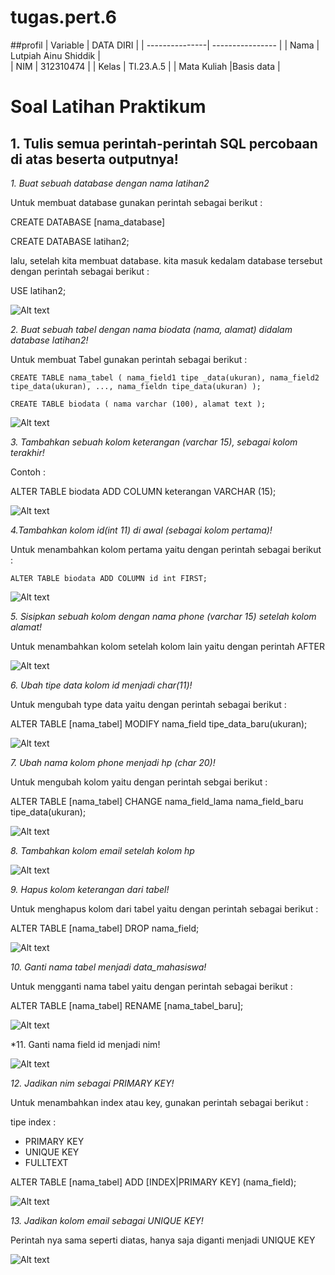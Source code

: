 # tugas.pert.6
##profil
| Variable       |    DATA DIRI         |
| ---------------| ----------------     |
| Nama           | Lutpiah Ainu Shiddik |                                     
| NIM            | 312310474            |
| Kelas          | TI.23.A.5            |
| Mata Kuliah    |Basis data            |
 
 # Soal Latihan Praktikum
## 1. Tulis semua perintah-perintah SQL percobaan di atas beserta outputnya!

*1. Buat sebuah database dengan nama latihan2*

Untuk membuat database gunakan perintah sebagai berikut :


CREATE DATABASE [nama_database]

CREATE DATABASE latihan2;

lalu, setelah kita membuat database. kita masuk kedalam database tersebut dengan perintah sebagai berikut :

USE latihan2;

![Alt text](<gambar ss/nomor ss 1.png>)

*2. Buat sebuah tabel dengan nama biodata (nama, alamat) didalam database latihan2!*

Untuk membuat Tabel gunakan perintah sebagai berikut :

`CREATE TABLE nama_tabel (
    nama_field1 tipe _data(ukuran), nama_field2 tipe_data(ukuran), ..., nama_fieldn tipe_data(ukuran)
    );`

`CREATE TABLE biodata (
    nama varchar (100),
    alamat text
    );`

![Alt text](<gambar ss/nomor ss 2.png>)

*3. Tambahkan sebuah kolom keterangan (varchar 15), sebagai kolom terakhir!*

Contoh :

ALTER TABLE biodata ADD COLUMN keterangan VARCHAR (15);

![Alt text](<gambar ss/nomor ss 3.png>)

*4.Tambahkan kolom id(int 11) di awal (sebagai kolom pertama)!*

Untuk menambahkan kolom pertama yaitu dengan perintah sebagai berikut :

`ALTER TABLE biodata ADD COLUMN id int FIRST; `

![Alt text](<gambar ss/nomor ss 4.png>)

*5. Sisipkan sebuah kolom dengan nama phone (varchar 15) setelah kolom alamat!*

Untuk menambahkan kolom setelah kolom lain yaitu dengan perintah AFTER

![Alt text](<gambar ss/nomor ss 5.png>)

*6. Ubah tipe data kolom id menjadi char(11)!*

Untuk mengubah type data yaitu dengan perintah sebagai berikut :

ALTER TABLE [nama_tabel] MODIFY nama_field tipe_data_baru(ukuran);

![Alt text](<gambar ss/nomor ss 6.png>)

*7. Ubah nama kolom phone menjadi hp (char 20)!*

Untuk mengubah kolom yaitu dengan perintah sebgai berikut :

ALTER TABLE [nama_tabel] CHANGE nama_field_lama nama_field_baru tipe_data(ukuran);

![Alt text](<gambar ss/nomor ss 7.png>)

*8. Tambahkan kolom email setelah kolom hp*

![Alt text](<gambar ss/nomor ss 8.png>)

*9. Hapus kolom keterangan dari tabel!*

Untuk menghapus kolom dari tabel yaitu dengan perintah sebagai berikut :

ALTER TABLE [nama_tabel] DROP nama_field;

![Alt text](<gambar ss/nomor ss 9.png>)

*10. Ganti nama tabel menjadi data_mahasiswa!*

Untuk mengganti nama tabel yaitu dengan perintah sebagai berikut :

ALTER TABLE [nama_tabel] RENAME [nama_tabel_baru];

![Alt text](<gambar ss/nomor ss 10.png>)

*11. Ganti nama field id menjadi nim!

![Alt text](<gambar ss/nomor ss 11.png>)

*12. Jadikan nim sebagai PRIMARY KEY!*

Untuk menambahkan index atau key, gunakan perintah sebagai berikut :

tipe index :

- PRIMARY KEY
- UNIQUE KEY
- FULLTEXT

ALTER TABLE [nama_tabel] ADD [INDEX|PRIMARY KEY] (nama_field);

![Alt text](<gambar ss/nomor ss 12.png>)

*13. Jadikan kolom email sebagai UNIQUE KEY!*

Perintah nya sama seperti diatas, hanya saja diganti menjadi UNIQUE KEY

![Alt text](<gambar ss/nomor ss 13.png>)


